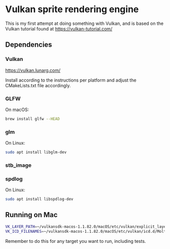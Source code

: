 # Vulkan sprite rendering engine
This is my first attempt at doing something with Vulkan, and is based on the Vulkan
tutorial found at 
https://vulkan-tutorial.com/

## Dependencies

### Vulkan
https://vulkan.lunarg.com/

Install according to the instructions per platform and adjust the CMakeLists.txt file
accordingly.

### GLFW
On macOS:
```bash
brew install glfw --HEAD
```

### glm
On Linux:
```bash
sudo apt install libglm-dev
```

### stb_image

### spdlog
On Linux:
```bash
sudo apt install libspdlog-dev
```

 
## Running on Mac
```bash
VK_LAYER_PATH=~/vulkansdk-macos-1.1.82.0/macOS/etc/vulkan/explicit_layer.d
VK_ICD_FILENAMES=~/vulkansdk-macos-1.1.82.0/macOS/etc/vulkan/icd.d/MoltenVK_icd.json
```
Remember to do this for any target you want to run, including tests.
 